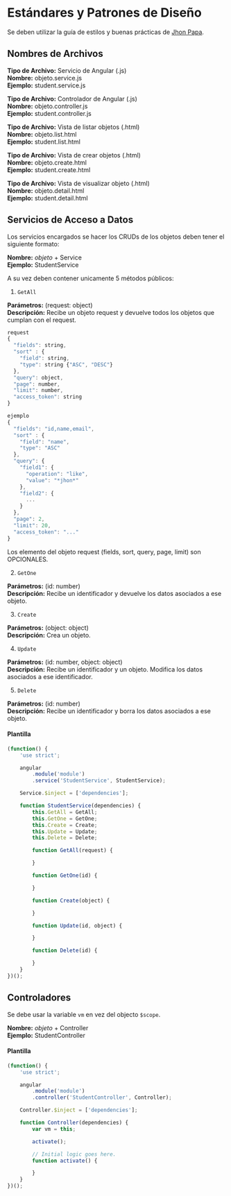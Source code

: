 # Estándares y Patrones de Diseño

Se deben utilizar la guía de estilos y buenas prácticas de [Jhon Papa](https://github.com/johnpapa/angular-styleguide/blob/master/README.md).

## Nombres de Archivos

**Tipo de Archivo:** Servicio de Angular (.js)  
**Nombre:** objeto.service.js  
**Ejemplo:** student.service.js  

**Tipo de Archivo:** Controlador de Angular (.js)  
**Nombre:** objeto.controller.js  
**Ejemplo:** student.controller.js  

**Tipo de Archivo:** Vista de listar objetos (.html)  
**Nombre:** objeto.list.html  
**Ejemplo:** student.list.html  

**Tipo de Archivo:** Vista de crear objetos (.html)  
**Nombre:** objeto.create.html  
**Ejemplo:** student.create.html  

**Tipo de Archivo:** Vista de visualizar objeto (.html)  
**Nombre:** objeto.detail.html  
**Ejemplo:** student.detail.html  

## Servicios de Acceso a Datos

Los servicios encargados se hacer los CRUDs de los objetos deben tener el siguiente formato:

**Nombre:** *objeto* + Service  
**Ejemplo:** StudentService  

A su vez deben contener unicamente 5 métodos públicos:

1. `GetAll`

**Parámetros:** (request: object)  
**Descripción:** Recibe un objeto request y devuelve todos los objetos que cumplan con el request.

```javascript
request
{
  "fields": string,
  "sort" : {
    "field": string,
    "type": string {"ASC", "DESC"}
  },
  "query": object,
  "page": number,
  "limit": number,
  "access_token": string
}

ejemplo
{
  "fields": "id,name,email",
  "sort" : {
    "field": "name",
    "type": "ASC"
  },
  "query": {
    "field1": {
      "operation": "like",
      "value": "*jhon*"
    },
    "field2": {
      ...
    }
  },
  "page": 2,
  "limit": 20,
  "access_token": "..."
}
```

Los elemento del objeto request (fields, sort, query, page, limit) son OPCIONALES.

2. `GetOne`

**Parámetros:** (id: number)  
**Descripción:** Recibe un identificador y devuelve los datos asociados a ese objeto.

3. `Create`

**Parámetros:** (object: object)  
**Descripción:** Crea un objeto.

4. `Update`

**Parámetros:** (id: number, object: object)  
**Descripción:** Recibe un identificador y un objeto. Modifica los datos asociados a ese identificador.

5. `Delete`

**Parámetros:** (id: number)  
**Descripción:** Recibe un identificador y borra los datos asociados a ese objeto.

#### Plantilla

```javascript
(function() {
    'use strict';

    angular
        .module('module')
        .service('StudentService', StudentService);

    Service.$inject = ['dependencies'];

    function StudentService(dependencies) {
        this.GetAll = GetAll;
        this.GetOne = GetOne;
        this.Create = Create;
        this.Update = Update;
        this.Delete = Delete;

        function GetAll(request) {

        }

        function GetOne(id) {

        }

        function Create(object) {

        }

        function Update(id, object) {

        }

        function Delete(id) {

        }
    }
})();
```

## Controladores

Se debe usar la variable `vm` en vez del objecto `$scope`.  

**Nombre:** *objeto* + Controller  
**Ejemplo:** StudentController  

#### Plantilla

```javascript
(function() {
    'use strict';

    angular
        .module('module')
        .controller('StudentController', Controller);

    Controller.$inject = ['dependencies'];

    function Controller(dependencies) {
        var vm = this;

        activate();

        // Initial logic goes here.
        function activate() {

        }
    }
})();
```
